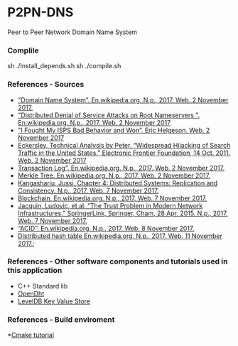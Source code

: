 # P2PN-DNS
Peer to Peer Network Domain Name System


### Complile 
sh ./Install_depends.sh
sh ./compile.sh

### References - Sources
* ["Domain Name System”. En.wikipedia.org. N.p., 2017. Web. 2 November 2017.](https://en.wikipedia.org/wiki/Domain_Name_System)
* ["Distributed Denial of Service Attacks on Root Nameservers ”. En.wikipedia.org. N.p., 2017. Web. 2 November 2017](https://en.wikipedia.org/wiki/Distributed_denial-of-service_attacks_on_root_nameservers)
* ["I Fought My ISPS Bad Behavior and Won”. Eric Helgeson. Web. 2 November 2017](https://erichelgeson.github.io/blog/2013/12/31/i-fought-my-isps-bad-behavior-and-won/)
* [Eckersley, Technical Analysis by Peter. “Widespread Hijacking of Search Traffic in the United States.” Electronic Frontier Foundation, 14 Oct. 2011. Web. 2 November 2017](https://www.eff.org/deeplinks/2011/07/widespread-search-hijacking-in-the-us)
* [Transaction Log”. En.wikipedia.org. N.p., 2017. Web. 2 November 2017.](https://en.wikipedia.org/wiki/Transaction_log)
* [Merkle Tree. En.wikipedia.org. N.p., 2017. Web. 2 November 2017.](https://en.wikipedia.org/wiki/Merkle_tree)
* [Kangasharju, Jussi. Chapter 4: Distributed Systems: Replication and Consistency. N.p., 2017. Web. 7 November 2017.](https://www.cs.helsinki.fi/webfm_send/1256)
* [Blockchain. En.wikipedia.org. N.p., 2017. Web. 7 November 2017.](https://en.wikipedia.org/wiki/Blockchain)
* [Jacquin, Ludovic, et al. “The Trust Problem in Modern Network Infrastructures.” SpringerLink, Springer, Cham, 28 Apr. 2015. N.p., 2017. Web. 7 November 2017. ](https://link.springer.com/chapter/10.1007/978-3-319-25360-2_10)
* [“ACID”. En.wikipedia.org. N.p., 2017. Web. 8 November 2017.](https://en.wikipedia.org/wiki/Acid)
* [Distributed hash table En.wikipedia.org. N.p., 2017. Web. 11 November 2017.](https://en.wikipedia.org/wiki/Distributed_hash_table);

### References - Other software components and tutorials used in this application
* C++ Standard lib
* [OpenDht](https://github.com/savoirfairelinux/opendht)
* [LevelDB Key Value Store](https://github.com/google/leveldb)

### References - Build enviroment 
*[Cmake tutorial](http://derekmolloy.ie/hello-world-introductions-to-cmake/)